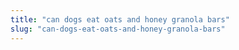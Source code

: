 ```yaml
---
title: "can dogs eat oats and honey granola bars"
slug: "can-dogs-eat-oats-and-honey-granola-bars"
---
```


